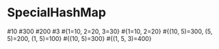 # SpecialHashMap

#10
#300
#200
#3
#{1=10, 2=20, 3=30}
#{1=10, 2=20}
#{(10, 5)=300, (5, 5)=200, (1, 5)=100}
#{(10, 5)=300}
#{(1, 5, 3)=400}
